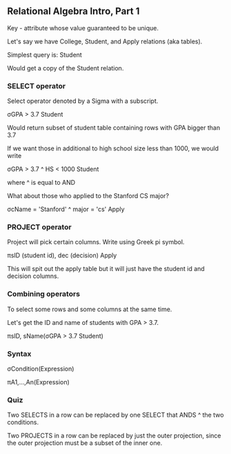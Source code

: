 ## Relational Algebra Intro, Part 1

Key - attribute whose value guaranteed to be unique.

Let's say we have College, Student, and Apply relations (aka tables). 

Simplest query is: Student

Would get a copy of the Student relation. 

### SELECT operator

Select operator denoted by a Sigma with a subscript. 

σGPA > 3.7 Student

Would return subset of student table containing rows with GPA bigger than 3.7

If we want those in additional to high school size less than 1000, we would write

σGPA > 3.7 ^ HS < 1000 Student

where ^ is equal to AND

What about those who applied to the Stanford CS major?

σcName = 'Stanford' ^ major = 'cs' Apply

### PROJECT operator

Project will pick certain columns. Write using Greek pi symbol. 

πsID (student id), dec (decision) Apply

This will spit out the apply table but it will just have the student id and decision columns. 

### Combining operators

To select some rows and some columns at the same time. 

Let's get the ID and name of students with GPA > 3.7.

πsID, sName(σGPA > 3.7 Student)

### Syntax


σCondition(Expression)

πA1,...,An(Expression)

### Quiz

Two SELECTS in a row can be replaced by one SELECT that ANDS ^ the two conditions. 

Two PROJECTS in a row can be replaced by just the outer projection, since the outer projection must be a subset of the inner one. 